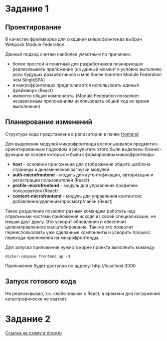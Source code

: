 # Задание 1
## Проектирование
В качестве фреймворка для создания микрофронтенда выбран Webpack Module Federation.

Данный подход считаю наиболее уместным по причинам:
- более простой и понятный для разработчиков планирующих реализовывать приложение (на данный момент я условно выполняю роль будущих разарботчиков и мне более понятен Module Federation чем SingleSPA)
- в микрофронтендах предполагается использовать единый фреймворк (React)
- имеются общие компоненты (Module Federation позволяет независимым приложениям использовать общий код во время выполнения)


## Планирование изменений
Структура кода представлена в репозитории в папке [frontend](frontend)

Для выделения модулей микрофронтенда воспользовался предметно-ориентированным подходом в результате
этого были выделены бизнес-функции на основе которых и были сформированы микрофронтенды:
- **host** - основное приложение для отображения общего шаблона страницы и динамической загрузки модулей
- **auth-microfrontend** - модуль для аутентификации, авторизации и регистрации пользователей (React)
- **profile-microfrontend** - модуль для управления профилем пользователя (React)
- **content-microfrontend** - модуль для управления контентом: добавление/удаление/просмотр/лайки (React)

Такое разделение позволит разным командам работать над отдельными частями приложения исходя из своей специализации, не мешая друг другу. 
Это ускорит обновления и обеспечит целенаправленное масштабирование. Так-же это позволит переиспользовать
уже сделанные компоненты и ускорить процесс перехода приложения на микрофронтенды.

Для запуска приложения нужно в корне проекта выполнить команду:
```shell
docker-compose frontend up -d
```
Приложение будет доступно по адресу: http://localhost:3000

## Запуск готового кода
Не реализовывал, т.к. слабо знаком с React, а времени для погружения катастрофически не хватает.

# Задание 2
[Ссылка на схему в draw.io](https://viewer.diagrams.net/?tags=%7B%7D&lightbox=1&highlight=0000ff&edit=_blank&layers=1&nav=1&title=%D0%94%D0%B8%D0%B0%D0%B3%D1%80%D0%B0%D0%BC%D0%BC%D0%B0%20%D0%B1%D0%B5%D0%B7%20%D0%BD%D0%B0%D0%B7%D0%B2%D0%B0%D0%BD%D0%B8%D1%8F.drawio&page-id=Tea-I7TEiL36BEJp_Wxr#R%3Cmxfile%3E%3Cdiagram%20name%3D%22DF%22%20id%3D%22W1QuXUjGxErvEuUsrrDf%22%3E7V1bc%2Bo4tv41qep%2BIGVJvj6SEHr6nO6pPrO7qmceneBkczYJGSD7Mr9%2BbGwJXW0BtiyBenclwTbGSEvrW5dvLd2g%2B9fvv2zy98%2B%2FrxfF6gYGi%2B83aHYDYQwCVP6qjvyoj0QAhvWRl81yUR8DhwOflv8pmoNBc%2FRjuSi2zIW79Xq1W76zB5%2FWb2%2FF0445lm8262%2FsZc%2FrFfup7%2FlLIRz49JSvxKN%2FLRe7z%2FXRFCaH438rli%2Bf8SeDOKvPvOb44uabbD%2Fni%2FU36hB6uEH3m%2FV6V%2F%2F1%2Bv2%2BWFWjh8elft9ccZY82KZ42%2Bm84df359foW%2FzP%2F7375WU9zZ7BL3%2B9TUL8uF%2Fz1UfzlZvH3f3AY7BZf7wtiuo2wQ26%2B%2FZ5uSs%2BvedP1dlv5bSXxz7vXlflK1D%2B%2Bbxcre7Xq%2FVm%2F160yIv0%2Bak8vt1t1l8K6kz8lBaPz%2BWZ5gGKza74rvxugIxYKWvF%2BrXYbX6Ul%2BA3oKAZ5UbOJlHYHPh2mDUYZs3Bz8yUoeZo3sjKC7n%2FYTjLP5oRPWZ0k6B7dF%2FK4X1XjkEj1%2Fkjvjw4emziMGHHBsZQGBsQAXFoUDzYwADJwMSr8nPv3pnhif%2F9US2Qu9d887J8u0HT8mzw%2Fp37CVD5q5KkoBy%2F3WRZims1ONXFk8O55%2FXbbvI13yzz8vfbx2uxWT7VF72tN6%2F5SnJVkW93k3xb%2Ft1xYb7aFZu3fFfpKumFX8rTy7eX%2Bmz%2BsVtT59bvu2Wpcibb5X9UlzwX%2Be5jU0y2xW5XXqP6lP3j7JbrN60Ly9%2Fv6%2B2yul5xWblqi93TZ9XZvbquToEQD%2FJq%2BVZMsBDx73qql391ePPy%2BBMoseB%2B%2F278%2B2dqFvPV8qV5ru0u3%2Bz2p7A8VDdb5dstIyTvgL4gfml%2B78XqccMfKSX3%2FXBMqfPA0TpvPk%2BSu7mg897Wb%2BXb7%2FLNUwNzCOlqvzbtIi58jLWaixwMtsihcpFX4iNd57xcpY1cqaZ1iQ%2FM%2Fj9%2Fe1mXD%2FrHj93nUp4Pk7yUTHz9%2BYq5r6SPneBGFGdP5YwU5VzeVfNVLdlpc%2BJ1uVhUb5dKCitLxA4Imq%2FbSANE%2BHXzJGAA0Wjug0RwTDOj%2Bh%2BND4wwwKJ%2FMBqQZM1E4sCE2WADE3pg9MDogfE8YEStwAg0VzkKB1vlkUFk%2FEeRl44xnP%2Ftz99%2FK3%2Fdf%2Fp07eCoEA%2BMC5kWOA6IAXE3OJ7jkxdgERWJzCfP4gTlcYUq668Nslbv3xSl3NGv17t8R71eFKuCfl0slvTL1frpC3lUFrfBUP5%2Fpu3%2Fh8Fw7n8yvpWDAOCHBopDEyGJ%2FiOfNsDIpMeIuAbSHMAjEgX%2B%2BfkZPkmDUIv4MY7iM9EmaZfNRBxtkJodbTHI9%2BfH5nH9R%2F7jIvW7YkJovMdL04xGTy2IAyIQc4ogjSWKQC6ag1lCqSwQ6KgiSBVO95jDK4Zg5qXn9ntpcV%2Fk0ldNATbtBHkHoSQkNqAisCDugUDGK4JApghCiaSGw0mqLPDhqiJQOBhjDq%2FE4yxX4nRe%2Fbyb7X%2BG%2B5%2FR%2Fuf0phzEFNxeqImgMUMgkjkLw2mGo5y%2Bo%2BQ%2F6M3JYuOlMQ6Q0KMGoAThEA6sDjBuGj7WieOGDDvCvI6Kqn8yHQXuo%2BR%2BRs5gYgJeINSV9X89zX%2BM7RSSSMYBdAZQZUmmBCd8BxAAiStZaTaw12Nprcf2PyGl3%2B73P8sVHuxPof3L%2Bf7voDlV%2Fazfcke9cUbddo7fXl%2F2QL0d4SP1Tcrjd9Tnpvs31p9I7l%2B%2FPaM%2BPcSqmBwhb3dZJXeIWRIIYhaL5gnWxIa0swZNhl2MkJ2Ocgjfq%2Btev79UTKnb59X629PnfLO7XVQaJN%2FqzYRjcTkYh9xchiJkoCwWpzKKBlMYmcwZ9yk2n2KjZrHfFFuT03muF%2Fbhuj%2BXr%2BWcweDvxbfy5z%2FWr%2Fmb5Cbl8swSjAF71Dkg05SCMQJO5CWNbbVBH2P0IuA0u%2F11psz9DJwPfASLxXMgtXCCBGVFX0qIC3wBSW5ASo2Bw%2Bkgz39zWwdZrmq608ehkD42rJ%2BIqRxRBjNnrtPWOK29yr8fLl5psaxdkKBbGaNPEqQYUG2J4WSvtrzaGttCam6yfa%2FOnqT76hv9z19%2FUuqjvl0HO%2BZClE3CWkhQkhCQOdwDahpZosRrGnc0zRU6aXPKrbrbGyl1uC5hY4HEnKHjkc31t%2FvQZSC50ZUpIJhJrR2zTprnYnsddIU66PIDQry2iRILtI2aE%2B61jdc2F6tt9jdKcXazzqpetPZJ8XtIODoVdQ8w623JyCde93jdcwW6ZxpK%2BBUHVkZ6FTpJsIjS0AKLSEbt8lrJa6Ur0EoZYYDRebJ9buy6NBECkmQ9Mpv1khWreT3k9dA16KFQuOj89H1NYb1oNSY4efL0fWbWzZOxWL0i84rsChTZFDAq7KCh0FWYVaRjJUmwpbeJRCEhCRd7MIUUYZqBV0heIV2dQppRUSa66JI2nB4o2uSMumldeUQKiOrSoYQ10i5an8UJCVBhRzGLZRoNBiZNrAiXSHqN5jXatWm0bEa94Z6KWRGPkXsnuSAUlN2l6y%2FBHouk2gvIOlYNqL08v9trL7e017Sz9lplNGlVXV8DGQrwlhQSW5aBkNhbhlSRJ4B7VeRVEa2KKBsroELpxNIixhP3eQHVtWJ%2F5aUrNMSqsziSOobSDkzD6TNPJvf6zC191jeZYUpdlFJvxqrrstVSAlm1JKuxA6GkLemAOslTzr1OcksnTXG67qBjEGVpXYW%2FxkaOQohk5k1qVpN4ArnXJBemSQR3K7lqtyqJUx29Q7YbMKR4PEfcK55LUzx1bCh7oCJEKfWe69M9KS5QwyEd3C2c7TxsVPF4UrhXPI4pHhKf5uI2V%2BA1ZQGXb8%2FEnsJ4UyJDCsSTsb0CuRgF4p0lTt1A1mCJZAaLyWraCHiutdc3l6VvvIN00DecgwShqG8CoyFhrN24fTkymtlAt1uYsdMorSBkCRb8POE9Fj5eV9On3Zre9OK3%2FLFY%2FUEW3uxxvdutX2%2FEXTF2a24%2B1x%2B7an3d19sj3NSbJbAS0cMEAoR7kuPompgcjCX8K7J92QDzJ%2BOCciNevC2mm81%2Ba5C9aqiUOz147Dgt8u1n8qIcmM2Pf1bjeZvF5MC%2F9geC%2FcYi%2BwOz782Q169%2B0K%2F%2BKNGk%2FLLV7iazwx5HxeKlaJ%2BF8iusPzaNUuqQ3lILvhS7tivrHS3aN%2FuShETxsU2xKtHjK%2FvIstlsPuGP9XKvVbHgRNzKh5hogu9Rf9fmbQehkN2JtVlixG2nUo%2BFcKdSAqpNwshl79UFW0EAydCcI5MiKfCv6d8Fsbyk3XC0djZOJaphsM1wyNZ11Cz8dm2zEI0%2FCzLyxln6%2Belj85XsB0T0M7gNAk4%2FVxtpDqqfO7Vus%2B3bWFoXhfxeuhG%2B87FqF4WIuxWKojP1ru5DN68PYljfsmed3S81AAK133k45%2F3O%2FvzOgd3L%2BlSt46szjbY%2F3%2B%2Fs3gcAvnfvgfK3YvW1qOZMgyMZUk4KoTYSFyamHJ9I5qGKjHCRVhk3x89wZysFvPeHTgVnetu5Sq83iqe8eXR3E830%2FSOdvYzbwE%2BJ18EtyBBrF4NeFP8ExhlzW95GXj8%2Fl8txGONXY6fT4wC%2F%2BL7cMRBfvq4RHsGoeX0A%2BOrFD%2BoFD%2B9y8yG4jVPaemDMiZG8O7JprIadMap3hyAXFgBhfKKZEYW8mRFzFktfZgb%2FSdCIlaFOx58BB6ye51pehVQwimsuQ%2FR%2FSgWy7m%2BaKujOTjR9AMElKn2FzT%2B80g9Ypc8vwiGVvsbGs714eayHF6Fr9%2FASweM%2F2cMLUk6JpwNpXv6Z8QcNq3rxAh5S9fZrYj9QN%2BGqJ%2FcbdcM4f618kLfH7TtrVcuM7cXya48eyOF79%2BUJMM93ibCQjQULMRswn%2FDJmAFxAT%2FuAM4A4wiAEnT7cgSqilvOE0i8J6AnbDCLODwC6MRED4IZ2%2B%2FhYGX0DUhC2BxvvTwwIkElIin3iOyOQg2g4jMx9c02yeU7wYlOw32ruwBuMtCgRSdOsPtdXiBQdCR5hgMKsptLc1usdEzghLqNyvkSHBGWDs3TIAKdUEe47eerFhgV6Tia6Tqww2YTqQQiqBKIq0rU7%2FKnLy%2F76zBt5239VjRXU0yeu7T61yaz%2BplGBPl0EO4AxjB5JECDArVcnpdphOrWFaPL0P7NXQEVL2W8lJFdFdqkLDYrZepmBH1JWV%2B7I16EPJXGd5REPckTEAw9CwRKnXjuTaA49XRgv3sxkYlJwDMQQDK%2BmKgriA2ICYVfiIpH3TcXeRESNA1vH9kgQkMmn7yR3b%2F5A3jzR7bJlGEju%2FdEjzygF5Yf1FdAL0UkfocDetHNuAG9CDkS0BOzQqcSt1FDQT9IMxwqwRRD%2FplNhPPwohsswUTr0DkbcyM1RT6T32ckrj1lMynVVMgVbE%2F6StqEbIhvgswlbZAsaePtBHfsBJmpadZMQOrUxugi5GNxJwkZ5HY8BdHoDg0SswZAmJ%2FyRsv3rWq06Wnbvtelk8%2FL79X48zPBVszO50lSIuZQAQfJ4OIcCVMXiwYbWzGaLrH0HRjbkM9IRxL1aHhsxRgyMjW2z89J8vg8kNxK%2FFPDIysLpnr3dDi%2BSePIjueeJhEngafSH3mncYLicwvc%2BrfMxSBw6KRS5hWHJA1jWHGIsdHIyZGNM%2FvgTiNmWPcd%2Bat5RMgOJ%2B6Y8fr9pRzqz7fPq%2FW3p8%2F5Zne7yEu%2FPldOCTvsr%2BuvTRAAcPGFWu3v8h31elGsCvp1sVjSL1frpy9Em7Mhhp6abaCQs7gniaSam4QzmH4byWD9NkJ1lMv3Z3K%2BTnaA9krtVEbqs4i7LBOGQBUMODaqEAo3OrXz06CRLAXdsT78uDmqkvacxlAkhCA0hprPZ1kc96PqYMqhlnTXEZx5MNMYKlRHQb2i84rOKzpT8dZrU4Up69GG2MWjVSE0usllqI7me1Xogio8rSenSR2pSv4ID3Ga8jSuwq5CV6GIj5nFsqQQLisxpKz8jrxeWV2zsuIdy2tVRXB8VSSpSKpmVmzPIt15VL%2BoMqCY2ZxIkLcTkaAL7StaGd0O5o56W3j8cyTUqTl18bR5Pr1qf7OMih6EDyAufAFkidBQEnQfjhsRSuqUGiuGUP0iQVQ4KaC4gwxH8IESkJC6Fd3eYtrcRIj0X1D7axnTynD%2F67D3jDfT%2F%2FpGM6k8VgK4HFl2ShAKbkN0%2BMcncbX7TMcw4m%2FM3mn8dHCorgnilXxK6Weul8yZrOEWnV%2Bvf7nOlz7mHd6a5RRtc1UIQ6RxRISRlROdYzjmm6dm2JBoRj5H1T%2BZGQnuo%2BR%2BRs7gHDI6alarOZvnr8tVNb6HZqrsZMIbgWJZ%2F3cjppN7mPTSs%2BBz%2BZK0SCzTroSJNcC0S7L5M7pouV6ZXJ%2FBO6xVZpSFEbFWL2dnzqif9ZHsRlKpUH9iRn1W2Gp%2FXFC%2Fdxhwm2xPwiwVBASlEgEZruE7Fkcff7mq%2BIvLGzg1OzTVBs9UopogrVgCVjvtW%2FFVPy988yaQ4PeQ9kBA0DUgADIwGkzX9FCpJOZJqZ299t7ydB9YqTtUZaFuXYhntElEiC9UQuL2pgBJ9v%2FiW1H1KEKS3Oasnx4s5V1%2FouJ9zL1%2BFuXF3bhI1e6AndcASexUcVoHjItEPg3kthliTbbHdfrO6QYObdrQ7eJnVBBGbA0Z3RwCSFyshk5tAEaRevJPA5BsC8YsiMQwj1keZCRJYp0XYGYKoUQz6cbykLMQlkkBZ53oxpgP5H3VnXrqiKF85GE7YkRD9srjjTTfct23XJeqLqW2HbDlOtfpxuD2S9Hw7QR95wWjnRdgwGUiE%2BwNj9d5Iep9ky8m6%2ByiUcBtvpPGpxsFYfudxk88R%2BpOgkeT5jqB%2FdToy8HJmFJQz%2BWQaMB%2FaC6%2ByF7zHToGgOA2yyKQNv%2BzEpjFx66HCWQRMDTXSz5SJCinlNGUUvIywz7wBQXkYMYG5CZpIGKG4YhcLEsM9ocZVEeNBDIdNYLbAJ20lyOf%2B9cFIZ0GkJGit5whuEKcTTFJ%2BH0WtfEKwfgWct3qwiy%2BDdMgw%2F8l1kFYLKaOnOwdVSJpyox9hu8xWr8HvN%2FUOdZB2hFHXTLmAk0SIW773kXpBHveVV5K%2FORWM8ASPknQiyxBPvwo0kkAXjlm6CSxOo%2FzGUhFqU7kTPbQS4fkBWJD1CFjVZ6oK4fgN4a3PpGkmvZe%2BCwd2SRRfLZd4rN%2F3G%2FUU4VB4IXCaHaxfuKGDVqdJHHf1sQbc8lxKgfctoSWpakvLRRVarjZWJu6PR7xRdSLQE%2BJq8ZTeAalVfJIwn0TSh8s30qRU%2BiJipFUDcvh98%2BaMvWvT%2BXBPytjgpek%2FY0m%2Bfv7qlw%2FP7a74rU%2BdFcK8Zff86dP%2B2Pzfai0Oj7dVE%2B3%2F%2FPAZN6%2F3OZv23JlbZbP8sGMGfyRjb8wzA%2BwkhKGFiWT1x6HOKi%2FC%2F71s%2BKJqQXdKRtNAGCwb6A%2FnAcztV5ZSLEA57Kl106FJsaw5sInFYWRrASsZbETtUDb23MhZwCpDyU3J9QC8q1BQypgMn3kjfeYpUBn8Vp4ms1lP%2F06E1yDk0ON8%2ForH26p3EcHzwNXYyPbUkfvVj%2FfEGKG5uzwo5Hd6LE1bjuWB8u88Aa0e7ZSC9xekmntheISDWg4ggFNQxpdzP9AqXa6BorWp8Pu0OIt31Mt3xb7Fk%2FBuIau1GKUwb2Fj3m69UEtAHJBSt0NLwyJ1STbKYkxNgPZzWm7j17b7dwxtf2V1sI81Jy0sp6n%2B%2FXztH7bB4cXk%2B0%2B4HyMxzzY0wqcNh0uH23%2Fkymno%2Fp0mfsDK3mieubiGMdKgMoXa1HPtMQ%2FsAiQYFudQgNIW%2F%2Fq9DXjWlDCfRiQGfVgiWwMU9nXJDevvyw9%2BFPhm2LXlXHE7qhRqiuAuSwM0QInEMv2P8nzQ%2BK3ShGYzhNBYQS6cdg7QZdu73onyAuFs04QGscJ0oRtTQq%2B93HG9XEGDoWf7DwMGhUnQVjR3qNZJdiSOYj24HHXg3ch74l08oJLbyR%2BS8QaYKKhdVRsnwxXMzVNhPx0Q8%2FbX5cOtd7%2B8kLhrP0VjmB%2F2bYpOG1%2BSYfCm2PeHNMgKRxlX4jmmGYE2Jj5JkbCAhn1AFHBOVWgkVuCU%2BqNGXUcT4rmcucHP8DMC3rYATWGXJfPXgJ4c%2FLMv868rXfpsO5tPS8Uztp60SXE2jrbXRyX1%2FqJ0vJ0Fa74fDPhXin1TVRAS2AjEm5CJ7Cyn3140FMg%2BjHdzgwMci4YEBbPffMRnOHF5zEDNkBHM3i51sgtSzo4PsouzYzrc534AOAxjmerbmomV9Ui2myEsTxWlaJp1wfKqv7WX4tN1QS0PPJ5uSgtzBu6EpAvRo7IB51X7xdy%2B1nEuAiYqvfLZO3GQDpcwZ%2Bs39hxDWygsgvfjPTCm7PLkpMSDiehIDopJZc0Kz1qpJAXdBrkMkpw6q9kvLQ06EmA%2BIausaT4GOFrzLSmiWVNx7iBrUDoXfn9z2%2BnAWLEFmVPQJKJA4NbxjADM9zC0tgp5vyBaZuU1m4HpkdDo4PRUQ0jXzb5YlkcukDhxlBs6T%2B3WQV3sXX9nNskyarZ1NiLZPuldiz34yHtw0L6iQQ3J%2Fd6ETQ03VN0Le4lcqjfl3SR2Pe%2FKDYPX4u6MZCsdXj%2BbRvevhT55kboHSATMVoeF8Vz%2FrHaDSMMZD9jfms0saOApOE33wizR1GRtwdiNuVDMptdlRhvj%2BieUExmtMEELZO4pwTTqqT670L1Fd47khHQ8FZsuQsSaNKEwbvKjWnCVFY0a8IQZ2E8NY93nBjDhKknxSbQw0LZmwlzlK1yxnpMuls1mh5KWZeZo%2B0Hle7UMw3bVe2F2SYDSI%2BtBkci3wU4ozdO1Dc%2B9PpyHN5LTBPp1oo6KfnIUotkOBFim2DJDAKIm64ZMggsiGmIBgHZk3JEvT1iTCOxLqaR9B3TMGYQWBdQSHoJKHiDwIhB4FgEAoeC2yIQdAubKRUqOLYtF0d8Y0tnm4svDt3b5YGNzEvd%2FViS8hoO3VMr3X00vrufjujup9a5%2B7hFuXPonlrn7qfe3XcG3VXSYyu6p3J3f0pTUegGFZHAFRDLNUTeCnWri8PvjhkH7PYo4k6jQDbhA8K3Dc454pg8NkTr0xGd89Q65zx11TlPrXPOU%2B%2BcuwPfjjnnmNjYJ3xzTF5S6lUH%2B2v%2B78WBePu8s%2FvFSJ1wBE2ieGaDEy6guAUh9mxEJzyzzgnPXHXCM%2Buc8Mw74c6guEp6bEXxTOGE05vOJ2ygXXS56fIfsVTkocmqXxxyd8w1x%2FiXQrdZxn9mpQNuQfw8G9EBz6xzwDNXHfDMOgc88w64O9DtmAOeyR1wvvhdBdo0q25OJchxmxQ5G%2B5aob5dNnSgPjYZa48DC7x0SXEfGhvq40DDS7cR3JoZtQjc4kDDxT8a3Mp%2F8%2BohdMDtUJbloe0k2bEU2uJAEvGooI0OEdMVYfrd97liNCtxypTmwLPfjV3AJM0rDmSNDUbHrlQcF9P6VsN9txO6QuugS8Ph99BlBXQpZMda6JIET2bcHmh0MxV6exdVAzKOyHxHXZxdC4a1iwFbmSxBMLy%2BDSGYRtjHPIKFcHQEk4Qs3ECw1DYEAxoOvkcwKxBMITu2IhiQREgqBKM3hTvB1aLDiQ8C9NFNmK%2BvPchw0tXdsgNCo4FJoBE0Mg6No7t2QIPiYSUw1tNpFTBqRA88MNoAjCrZsRYYJfGXChjpdq70tqNhKxgS1HpgWkhIcm6AOkUD4Jy6P93mVWw1m14JGHZIlAYYSnXVcGBohHdyLBgGkoExrcQdpaA0M2oVHg5BQfF4OAQedhFQoGV4qKgAQUJjhjsK%2FY6t9%2FAOYa9SpNHDMTWKgdBGpgrm7Y2ntqGrPBVoHU8Fj5xHQNsRUCU7tiIglPNUjkNAqIAwrgOhx77z5UcD%2B0y2K4yhjUwXEMajg5%2BrTBdoHdMFeqaLK%2BDXxXSxDfzkTJe20kEpuyVo69nTBEKvA73aBSDqRi%2Bj5YQxtJHlAnBF64gq11WWC7SO5YI8y8UV9OpiuViGXkjOcjm3t6xHuDOERCM2GRmtRMCddaxCODg%2BjxO5SlepJ9QqhPN0FUcQTiU71iKcnK5y8M9KDKP3dKbRq2UrdI9kGsLAdl4VPRKAwzKGcMxGngnMxBViWvm6SjNB1tFMkKeZuIJjXTQTcMuGmsZHMr1OJ9we4jS2xZQ%2F57HtPAHhsE3qpUGT6BbayCBBWGjHU8mhqxSS0DoKCXa5PbrZjm4q2bEX3UIFiaS9kXbmsawHcdCIOCJChzeEZjZyQlA6OiEydJUTElrHCQk9J8QVNOvihNiHZor%2BJw8C1xEIscdEQZKsXTpSJqADceXFd9cCcce0RrHBXbORNhKi8QHOVdpIaB1tJPK0EVcAzjHaSKRojnImvIWUZycrJ%2Fc%2Bnb7MsAaRrBOz0fo2DK52wV0q7gZpWke7yiGpJ9QquPMcEkfgTiU71sKdouVJL73AME7CgHoXF%2BlsYaTUqEi8QrHryQO1t8FM9gAeTjVksnsDQhga7SAW2UBmyWLWr56AdPS6g8hVNktkHZslGpvN4vftOVt6CKayGmx8TFWwWUhTL%2BI20lUIpJxb6kISFJyzWCiiLN067I5CaHhVMdMOmUk6MQ8kyCTmxTZQXETMQ6NXiseuclxi6zgusUagwmOeHZinkh5bMS9WbOgTsgFT4oG1bBDf2S4F3hz6ptBlepx7esdGYH2TlZ5kjws0CoIHsZ4xhJw20GkE5MQt1kbU9q7SaWLr6DTx2HQaD5xnS48KOMX9Kg0Dp4JOcwJwanba9PA5MHx2SCAjf5Jgq2HH0wayjgCfo%2B8YH8eSII4b8GkdWScZm6zj4fNs6bHV70wUdJ32XKNv0zkwBLZLERt9FYkqIDNakJFoxMWMQ%2BDobNXEVfpOPZ1WAeDY9B0PgGdLj7UAqCDwnACAfqcGQ5pIv87eMBDaSLyJxGExrb5dpd0k1tFuEk%2B7cQcJHaPdJHLaTVu7arFOI6Bwb8oyW8lNZtcCX2dvNASMhjJTGzk0IIDj77aXukqiSa0j0WACv0cw%2BxFMJT22Ilja2ijm5JbVHuXOEBINlMPcTUMoZyPfBUSjJ%2BxSV%2FkuqXV8l9TzXdzBuCP5LqNjnLp9TCCrqadr%2F1oQbcYCH4lmPtzwpYCkYhBS8IfY%2B5CUnwdKbUnT2Hsd96s0BJQ2MlvA%2BBvPppI4iRtAaR2zJfPMFneA0jFmSyaJ2TBAKaJegCv%2BVF1Dufp5mlH60GDcUcDXYOV1wF%2B7%2FGgk88xuu55pBKqMwx8cf%2BvZzFVeSz2hVsGf57U4A38q6bEW%2FgZrTEN8Q9olpGFxJrmVh8XT5ErDKwRGd2TPbOS4wPH3tM1cJblk1pFcMk9ycQcWHSO5ZIreMjQpM6V4nNObzuoG%2BviVYNa5xJbMpCeXBDbyWlA4doPRJHCU1dJMqEWQlQQawQIPWVZAllJ6LIWsJFC0humELHU9wlXAVNdEd21Bm5rMtiWBjbQUNPoOtEngKC2lmVCrQMrTUtwBKbdoKUkgp6VMZR1RDvSToDXQGChaWAdC8FKkbdJxR65daEJBIfdIXM3dVXl1XSLH7hoh56eYjEQmgY38lPG3SUoCSYjDDcS0jZ%2BSAM9PcQcx3eKnJEASfZmRcjsk8FDo3dqPKlZ4oA7usS%2FDyTquIF3e1oyrmYipv%2B%2BvBRnbRUtjAwh8jRlkBBrRKPPIOPqOSglwlLrSTKhVyOipK84go0p6rEVGBXXlnC0EReYm50IC9ohY2dC%2BF9J1uYodEhXfajiLOGViCBItoK2UKy3hR8YCUHSUuNJMqVWg6Ikr7oBiF3ElsAwUFcSVfssZCGrSuUPP3jxaiuwBPmgB%2BUUGfCgZG%2FigJADjBPBB6%2BgveOQ88NkPfCrpsRX4oIL%2B4uv4xoE8lfxYBHkWUGkkkGcBmQa6SqaB1pFpoCfTuAN5XWQa2yBPQaYxnxqU9kkj96RrCdn4aT%2Btrsnf2bVg6zEUHLESHAKT7a4TaAEBR4az4dj9QhPoKgUHWkfBQZ6C4w7OdlFwLMNZZKRFTHtMtaWvWo2k1wF87ZLTtWUuSIzya5BGuGsM4MOFjiNqa1cZNvWUWgV8nmHjDPCppMda4JMzbJhG2UhGjtGp2ehENLFTKO36lX9HgvMYUj9pbzdmmTpXgZUdwtbdSA2GRsvvkZ3UGxiN3TMmQa5Sb5B11BvkqTfuoKVj1BskiebMjt0Y6YT%2B2R4VexCqNhzEmGcGB0ONSNYYOAhG9xpDSRzGCRwMrWPihBqhCY%2BDduCgSnpsxcHwJCaOfi0GFSI93ZUkScu5kEvEm%2BfynuvDlUBkh7xptBqNzAKmnTweEI%2BeXwxd5fGE1vF4Qs%2FjcQcwHePxhAoez1hhVo%2BNp4oW6MZGKBGtAbHRTu4NAKO3vwkl0Ro3sNE67k2kEbHw2GgJNjrGvYla298MF1Q9DQPj%2FLUSlbfH7TuZpsvHxHN3bDJc9xFpxL5GwMRk9LKPyFVWTj2jVkGiZ%2BU4A4kq6bEWEhV9b%2BiGbPQm9mLhBV3IeE7c9YFFSJU7ekUEVZUstaKfUY8wspRmMz76ucqyiaxj2USeZeMO%2BjnGsokUDW4S1mejixtJNYXHOhN6R5onFKsQQWKUXhrbSauZwNGzhLGrtJrYOlpNrBFa8MBnB%2FCppMdW4IsVtJqUil2mEjBioDDQq%2FMPqqbdBz9yRsVJxcwj%2BXSu9emVwmKXXDFSJdYWEOA0BIt2kmcmCRwdFl0lz8TWkWdiT55xBxYdI8%2FEcvJMz9FQ4vrROyhyPeDoTaj69Sivpa%2BNSvbaoqexWbi0g08T8HApJdQAWbeD4ZS8q4SauD1%2FPXoD2sTTa9xBzy56TWIXeiaS2E%2BFngQTCZA9UAiVCqwaKfV0TpFmKBzMavSMKc%2FxAcOcj7UeJ1et5ftGkRE7bLY5kgDH5EZU4K7yauo5tcmTTDyvxhksVEmPrZ5kouh2g9R9Tz3CDa5rtLcVBolZvLOCR4N7hZNsYjC%2Bu%2BIqjyZpz2dPkEToTI%2BtJ9a4A3%2BOEWswHWPA%2FKImXJJQKdlrWBMur6gQUSVd9jiEqQWEGwS4VXYoVmNiyLJ%2BBYMp8XRgvs3zcxE%2FPQkyV55ZJNljEJwneGl7elvSJUjeDmK44dUIRAyNkfvLlTaKx0hNYSLayRaMTIfn4HRh5LjwNsBct7p0RhvJpBZwYSSIJWnXbRqxBqbCDIxYHT0bxkcsC%2BgxHrF6ESb7EEtNjyFoFFJpPij4WKGCGHPRWHU8EcU0VllAREEg47AqlnlXhpXpwDSUgbGqu7mL4fHEU%2BzByQFw6mCfQMvAKZNEQvrnbupwMaVIRj49bo67i2cn0EcCo3iWaURtzPte8fi%2BVzYweWRYPKun1WLfK7OAUOLhrRdhss73ytSNWs73vXRq9S4f2FQi0QZswCyw2cATIdXvuNuKqHcB7rRHD0s4nN6VsUTiVSV178zgxP%2F%2BWFdHX%2FPNy7IUtKrcJnj%2Fzv0EqPxVSVJQie5kWUpbNTTVxZPDuUrwJl%2FzzTIvf799vBab5VN90dt685qvJFcV%2BXY3ybfl3x0X5qtyXbzlu2KruPBLeXr59lKfzT92a%2Brc%2Bn2%2Flibb5X9UlzwX%2Be5jU0y2xW5XXqP6lP3jVKCgdWH5%2B52AiPSyEpJq8JOf3a%2Fi6hQI8SBX6DjBQsS%2F66nGturw5uXxJ1Ci7%2F3%2B3fj3z9QsNjpnupeHfLPbn8LyUN1slW%2B3jJC8A%2FqC%2BKX5vRerxw1%2FpJTc98OxHm2q%2BTxJ7pRZ%2F3zz1Gi%2F6Fzrqp0EkOktcrwZ5wCLXBakqse%2BEh%2FpOuflKm3kSjWtS3ygtIZ2L5vi0%2F%2F9Rs3vUjLn9Ucrpn1Y5CvNpMX6G2U0NoIAMXUEG15gAKkgXo4gFjhmZkj1a0TohkZEkARsJU6M6whpS0Ea0h1qXNJAI9J2lFaSah8Vm%2FIcgcvkYz3iUGpQbI726giXy%2FMke%2FXqFNJDvDp2V28ARVQz6dWluFnxIKBW1RuEOEBJKCVcM5W6xs4GPNNlPw4oHpCRDtHdw5RpI95eGmhE6wb39gK%2B91oic%2FckiwYP3wDjIguzeXfPu3vX5O6h84JdjXJRG%2FYsTkqWvMT5wx2oBljyMtJYPRPb93J99er87YGT3hcJAyfcB0CzBwpHAwpfYzZySiibUYcPWX%2BDi%2FUhlaLWhSADml0WxFEBClmvMQViX1OEJGUWIBwOWvuut6PiU6Kue35%2Bhop0YfwYR%2FGZGk6jlbXp4VXHsNrV2Dc5JspM%2FgxSCqjO%2F6SCSsqwLptTyRw6pTOjKpTpxlVT9ib0KTrXRJMowDWpuo46vQ5URchk3iQNbAieoZDd1CcOJd2nZOMCwqFizSnoO3rWrgaj6p9MDXLlyX81I3Ku6dcdYjM%2B4LIY23FxEIja4iCAUUh86voep67n1MU6%2BsyicMkAAiHdiFI0UmAg6w13fFikfLlZV1NHzv1SRQp%2FXy%2BK6or%2FAg%3D%3D%3C%2Fdiagram%3E%3Cdiagram%20id%3D%22Tea-I7TEiL36BEJp_Wxr%22%20name%3D%22task%202%22%3EddG9DoMgEADgp2FXSPyZrW0XJ4fORK5Cgp5BGm2fvhqwlthOHN8dHD%2BEFd18MXyQFQrQhEZiJuxEKI1ZlizDKk8naR47aI0SvmiHWr3AY%2BT1oQSMQaFF1FYNITbY99DYwLgxOIVld9Rh14G3cIC64fqoNyWsdJrRdPcrqFZuneMkd5mOb8X%2BJqPkAqcvYiVhhUG0LurmAvT6eNu7uHXnP9nPwQz09seCJdj3XibBD7HyDQ%3D%3D%3C%2Fdiagram%3E%3C%2Fmxfile%3E)
